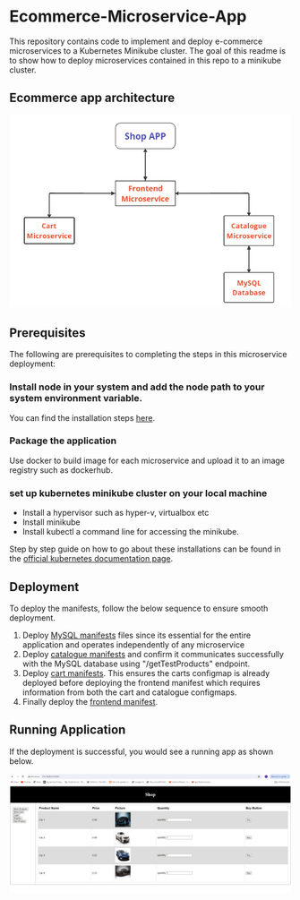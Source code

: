 # Ecommerce-Microservice-App

This repository contains code to implement and deploy e-commerce microservices to a Kubernetes Minikube cluster. The goal of this readme is to show how to deploy microservices contained in this repo to a minikube cluster. 

## Ecommerce app architecture
![shop app architecture](/images/app_architecture.png)

<!-- Add a blank line here -->
## Prerequisites
The following are prerequisites to completing the steps in this microservice deployment:

### Install node in your system and add the node path to your system environment variable. 
You can find the installation steps [here](https://nodejs.org/en/download/package-manager). 

### Package the application 
Use docker to build image for each microservice and upload it to an image registry such as dockerhub. 

### set up kubernetes minikube cluster on your local machine
- Install a hypervisor such as hyper-v, virtualbox etc
- Install minikube 
- Install kubectl a command line for accessing the minikube. 

Step by step guide on how to go about these installations can be found in the [official kubernetes documentation page](https://kubernetes.io/docs/tasks/tools/). 

<!-- Add a blank line here -->
## Deployment
To deploy the manifests, follow the below sequence to ensure smooth deployment.

1. Deploy [MySQL manifests](/catalogue/mysql/manifests) files since its essential for the entire application and operates independently of any microservice
2. Deploy [catalogue manifests](/catalogue/catalogue/manifests) and confirm it communicates successfully with the MySQL database using "/getTestProducts" endpoint. 
3. Deploy [cart manifests](/cart/manifests). This ensures the carts configmap is already deployed before deploying the frontend manifest which requires information from both the cart and catalogue configmaps. 
4. Finally deploy the [frontend manifest](/front-end/manifests). 


## Running Application
If the deployment is successful, you would see a running app as shown below. 
<!-- Add a blank line here -->
![deployed Ecommerce App](/images/running_app.png)
